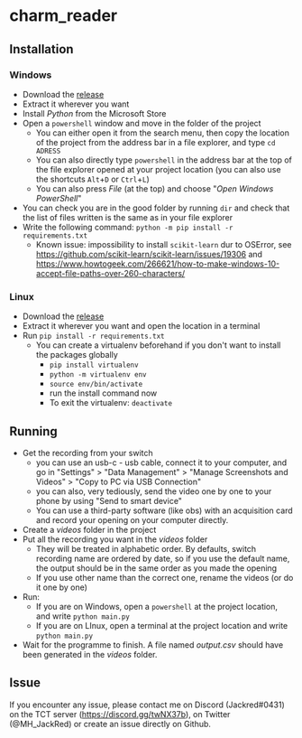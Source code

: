 # charm_reader

## Installation

### Windows

- Download the [release](https://github.com/jackred/charm_reader/releases/tag/0.2)
- Extract it wherever you want
- Install *Python* from the Microsoft Store
- Open a `powershell` window and move in the folder of the project
  - You can either open it from the search menu, then copy the location of the project from the address bar in a file explorer, and type `cd ADRESS`
  - You can also directly type `powershell` in the address bar at the top of the file explorer opened at your project location (you can also use the shortcuts `Alt`+`D` or `Ctrl`+`L`)
  - You can also press *File* (at the top) and choose "*Open Windows PowerShell*"
- You can check you are in the good folder by running `dir` and check that the list of files written is the same as in your file explorer
- Write the following command: `python -m pip install -r requirements.txt`
  - Known issue: impossibility to install `scikit-learn` dur to OSError, see https://github.com/scikit-learn/scikit-learn/issues/19306 and https://www.howtogeek.com/266621/how-to-make-windows-10-accept-file-paths-over-260-characters/

### Linux

- Download the [release](https://github.com/jackred/charm_reader/releases/tag/0.2)
- Extract it wherever you want and open the location in a terminal
- Run `pip install -r requirements.txt` 
  - You can create a virtualenv beforehand if you don't want to install the packages globally
    - `pip install virtualenv`
    - `python -m virtualenv env`
    - `source env/bin/activate`
    - run the install command now
    - To exit the virtualenv: `deactivate`

## Running

- Get the recording from your switch 
  - you can use an usb-c - usb cable, connect it to your computer, and go in "Settings" > "Data Management" > "Manage Screenshots and Videos" > "Copy to PC via USB Connection"
  - you can also, very tediously, send the video one by one to your phone by using "Send to smart device"
  - You can use a third-party software (like obs) with an acquisition card and record your opening on your computer directly.
- Create a *videos* folder in the project
- Put all the recording you want in the *videos* folder
  - They will be treated in alphabetic order. By defaults, switch recording name are ordered by date, so if you use the default name, the output should be in the same order as you made the opening
  - If you use other name than the correct one, rename the videos (or do it one by one)
- Run:
  - If you are on Windows, open a `powershell` at the project location, and write `python main.py`
  - If you are on LInux, open a terminal at the project location and write `python main.py`
- Wait for the programme to finish. A file named *output.csv* should have been generated in the *videos* folder.

## Issue

If you encounter any issue, please contact me on Discord (Jackred#0431) on the TCT server (https://discord.gg/twNX37b), on Twitter (@MH_JackRed) or create an issue directly on Github. 
